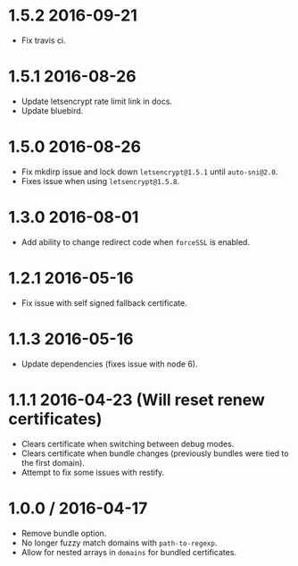 1.5.2 2016-09-21
==================
  * Fix travis ci.

1.5.1 2016-08-26
==================
  * Update letsencrypt rate limit link in docs.
  * Update bluebird.

1.5.0 2016-08-26
==================
  * Fix mkdirp issue and lock down `letsencrypt@1.5.1` until `auto-sni@2.0`.
  * Fixes issue when using `letsencrypt@1.5.8`.

1.3.0 2016-08-01
==================
  * Add ability to change redirect code when `forceSSL` is enabled.

1.2.1 2016-05-16
==================
  * Fix issue with self signed fallback certificate.

1.1.3 2016-05-16
==================
  * Update dependencies (fixes issue with node 6).

1.1.1 2016-04-23 (Will reset renew certificates)
==================
  * Clears certificate when switching between debug modes.
  * Clears certificate when bundle changes (previously bundles were tied to the first domain).
  * Attempt to fix some issues with restify.

1.0.0 / 2016-04-17
==================
  * Remove bundle option.
  * No longer fuzzy match domains with `path-to-regexp`.
  * Allow for nested arrays in `domains` for bundled certificates.
